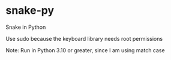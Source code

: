 # snake-py
Snake in Python

Use sudo because the keyboard library needs root permissions

Note: Run in Python 3.10 or greater, since I am using match case
